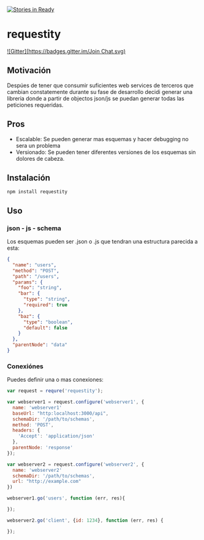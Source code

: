 [![Stories in Ready](https://badge.waffle.io/archr/requestity.png?label=ready&title=Ready)](https://waffle.io/archr/requestity)
# requestity
[![Gitter](https://badges.gitter.im/Join Chat.svg)](https://gitter.im/archr/requestity?utm_source=badge&utm_medium=badge&utm_campaign=pr-badge&utm_content=badge)

## Motivación
Despúes de tener que consumir suficientes web services de terceros que cambian constatemente durante su fase de desarrollo decidi generar una libreria donde a partir de objectos json/js se puedan generar todas las peticiones requeridas.

## Pros

- Escalable: Se pueden generar mas esquemas y hacer debugging no sera un problema
- Versionado: Se pueden tener diferentes versiones de los esquemas sin dolores de cabeza.


## Instalación

```shell
npm install requestity
```

## Uso

### json - js - schema

Los esquemas pueden ser .json o .js que tendran una estructura parecida a esta:

```json
{
  "name": "users",
  "method": "POST",
  "path": "/users",
  "params": {
    "foo": "string",
    "bar": {
      "type": "string",
      "required": true
    },
    "baz": {
      "type": "boolean",
      "default": false
    }
  },
  "parentNode": "data"
}
```

### Conexiónes

Puedes definir una o mas conexiones:

```js
var request = requre('requestity');

var webserver1 = request.configure('webserver1', {
  name: 'webserver1'
  baseUrl: "http:localhost:3000/api",
  schemaDir: '/path/to/schemas',
  method: 'POST',
  headers: {
    'Accept': 'application/json'
  },
  parentNode: 'response'
});

var webserver2 = request.configure('webserver2', {
  name: 'webserver2'
  schemaDir: '/path/to/schemas',
  url: "http://example.com"
})

webserver1.go('users', function (err, res){

});

webserver2.go('client', {id: 1234}, function (err, res) {

});
```